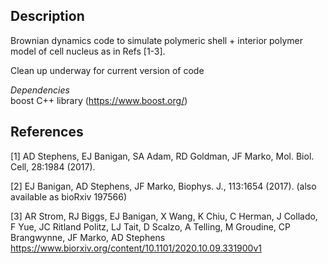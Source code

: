 ## Description
Brownian dynamics code to simulate polymeric shell + interior polymer model of cell nucleus as in Refs [1-3].

Clean up underway for current version of code

*Dependencies*  
boost C++ library (https://www.boost.org/)

## References
[1] AD Stephens, EJ Banigan, SA Adam, RD Goldman, JF Marko, Mol. Biol. Cell, 28:1984 (2017).

[2] EJ Banigan, AD Stephens, JF Marko, Biophys. J., 113:1654 (2017). (also available as bioRxiv 197566)

[3] AR Strom, RJ Biggs, EJ Banigan, X Wang, K Chiu, C Herman, J Collado, F Yue, JC Ritland Politz, LJ Tait, 
D Scalzo, A Telling, M Groudine, CP Brangwynne, JF Marko, AD Stephens 
https://www.biorxiv.org/content/10.1101/2020.10.09.331900v1
